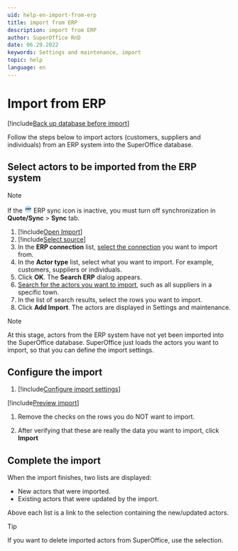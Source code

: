 ```yaml
---
uid: help-en-import-from-erp
title: import from ERP
description: import from ERP
author: SuperOffice RnD
date: 06.29.2022
keywords: Settings and maintenance, import
topic: help
language: en
---
```


# Import from ERP

[!include[Back up database before import](includes/caution-backup-before-import.md)]

Follow the steps below to import actors (customers, suppliers and individuals) from an ERP system into the SuperOffice database.

## Select actors to be imported from the ERP system

> [!NOTE]
> If the ![icon][img1] ERP sync icon is inactive, you must turn off synchronization in **Quote/Sync** > **Sync** tab.

1. [!include[Open Import](includes/open-import.md)]
2. [!include[Select source](includes/select-source.md)]
3. In the **ERP connection** list, [select the connection][2] you want to import from.
4. In the **Actor type** list, select what you want to import. For example, customers, suppliers or individuals.
5. Click **OK**. The **Search ERP** dialog appears.
6. [Search for the actors you want to import][1], such as all suppliers in a specific town.
7. In the list of search results, select the rows you want to import.
8. Click **Add Import**. The actors are displayed in Settings and maintenance.

> [!NOTE]
> At this stage, actors from the ERP system have not yet been imported into the SuperOffice database. SuperOffice just loads the actors you want to import, so that you can define the import settings.

## Configure the import

1. [!include[Configure import settings](includes/configure-import-settings.md)]

[!include[Preview import](includes/step-preview-import.md)]

1. Remove the checks on the rows you do NOT want to import.

1. After verifying that these are really the data you want to import, click **Import**

## Complete the import

When the import finishes, two lists are displayed:

* New actors that were imported.
* Existing actors that were updated by the import.

Above each list is a link to the selection containing the new/updated actors.

> [!TIP]
> If you want to delete imported actors from SuperOffice, use the selection.

<!-- Referenced links -->
[1]: ../../../search-options/learn/search-criteria.md
[2]: ../../../quote/learn/admin/sync/index.md

<!-- Referenced images -->
[img1]: ../../../../media/icons/admin/import-erp-small.png
